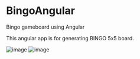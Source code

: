 # BingoAngular
 Bingo gameboard using Angular 

This angular app is for generating BINGO 5x5 board. 

![image](https://user-images.githubusercontent.com/91232216/135190328-a1862989-e7d0-48d6-bf74-9fd03c40baa7.png)
![image](https://user-images.githubusercontent.com/91232216/135190376-c1efac53-b423-49b0-91a4-aee85f68db89.png)
